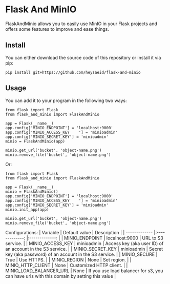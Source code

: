 # Flask And MinIO
FlaskAndMinio allows you to easily use MinIO in your Flask projects and offers some features to improve and ease things.

## Install
You can either download the source code of this repository or install it via pip:
```
pip install git+https://github.com/heysaeid/flask-and-minio
```

## Usage
You can add it to your program in the following two ways:
```
from flask import Flask
from flask_and_minio import FlaskAndMinio

app = Flask(__name__)
app.config['MINIO_ENDPOINT'] = 'localhost:9000'
app.config['MINIO_ACCESS_KEY	'] = 'minioadmin'
app.config['MINIO_SECRET_KEY'] = 'minioadmin'
minio = FlaskAndMinio(app)

minio.get_url('bucket', 'object-name.png')
minio.remove_file('bucket', 'object-name.png')
```
Or:
```
from flask import Flask
from flask_and_minio import FlaskAndMinio

app = Flask(__name__)
minio = FlaskAndMinio()
app.config['MINIO_ENDPOINT'] = 'localhost:9000'
app.config['MINIO_ACCESS_KEY	'] = 'minioadmin'
app.config['MINIO_SECRET_KEY'] = 'minioadmin'
minio.init_app(app)

minio.get_url('bucket', 'object-name.png')
minio.remove_file('bucket', 'object-name.png')
```

Configurations:
| Variable                               | Default value       | Description                                                    |
| -------------                          |:-------------:      |:-------------:                                                 |
| MINIO_ENDPOINT                         | localhost:9000      | URL to S3 service.                                             |
| MINIO_ACCESS_KEY                       | minioadmin          | Access key (aka user ID) of an account in the S3 service.      |
| MINIO_SECRET_KEY                       | minioadmin          | Secret key (aka password) of an account in the S3 service.     |
| MINIO_SECURE                           | True                | Use HTTPS.                                                     |
| MINIO_REGION                           | None                | Set region.                                                    |
| MINIO_HTTP_CLIENT                      | None                | Customized HTTP client.                                        |
| MINIO_LOAD_BALANCER_URL                | None                | If you use load balancer for s3, you can have urls with this domain by setting this value                                    |